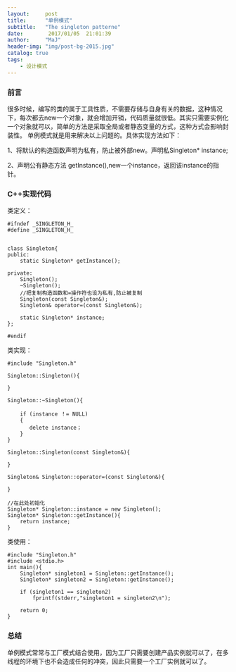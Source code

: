 ```yaml
---
layout:     post
title:      "单例模式"
subtitle:   "The singleton patterne"
date:        2017/01/05  21:01:39 
author:     "MaJ"
header-img: "img/post-bg-2015.jpg"
catalog: true
tags:
    - 设计模式
---
```


### 前言
很多时候，编写的类的属于工具性质，不需要存储与自身有关的数据，这种情况下，每次都去new一个对象，就会增加开销，代码质量就很低。其实只需要实例化一个对象就可以，简单的方法是采取全局或者静态变量的方式，这种方式会影响封装性。
单例模式就是用来解决以上问题的。具体实现方法如下：

1、将默认的构造函数声明为私有，防止被外部new。声明私Singleton* instance;

2、声明公有静态方法 getInstance(),new一个instance，返回该instance的指针。


### C++实现代码

类定义：

	#ifndef _SINGLETON_H_
	#define _SINGLETON_H_
	
	
	class Singleton{
	public:
		static Singleton* getInstance();
	
	private:
		Singleton();
		~Singleton();
		//把复制构造函数和=操作符也设为私有,防止被复制
		Singleton(const Singleton&);
		Singleton& operator=(const Singleton&);
	
		static Singleton* instance;
	};
	
	#endif

类实现：

	#include "Singleton.h"
	
	Singleton::Singleton(){
	
	}
	
	Singleton::~Singleton(){

        if (instance ！= NULL)
        {
	       delete instance；
	    }
	}

	Singleton::Singleton(const Singleton&){
	
	}
	
	Singleton& Singleton::operator=(const Singleton&){
	
	}
	
	//在此处初始化
	Singleton* Singleton::instance = new Singleton();
	Singleton* Singleton::getInstance(){
		return instance;
	}

类使用：

	#include "Singleton.h"
	#include <stdio.h>
	int main(){
		Singleton* singleton1 = Singleton::getInstance();
		Singleton* singleton2 = Singleton::getInstance();
	
		if (singleton1 == singleton2)
			fprintf(stderr,"singleton1 = singleton2\n");
	
		return 0;
	}


### 总结
	
单例模式常常与工厂模式结合使用，因为工厂只需要创建产品实例就可以了，在多线程的环境下也不会造成任何的冲突，因此只需要一个工厂实例就可以了。




